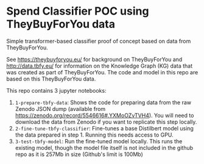 # Spend Classifier POC using TheyBuyForYou data

Simple transformer-based classifier proof of concept based on data from TheyBuyForYou.

See https://theybuyforyou.eu/ for background on TheyBuyForYou and http://data.tbfy.eu/ for information on the Knowledge Graph (KG) data that was created as part of TheyBuyForYou. The code and model in this repo are based on this TheyBuyForYou data.

This repo contains 3 jupyter notebooks:
1. `1-prepare-tbfy-data`: Shows the code for preparing data from the raw Zenodo JSON dump (available from https://zenodo.org/record/5546616#.YXMoOZvTVH4). You will need to download the data from Zenodo if you want to replicate this step locally.
2. `2-fine-tune-tbfy-classifier`: Fine-tunes a base Distilbert model using the data prepared in step 1. Running this needs access to GPU.
3. `3-test-tbfy-model`: Run the fine-tuned model locally. This runs the existing model, though the model file itself is not included in the github repo as it is 257Mb in size (Github's limit is 100Mb)
